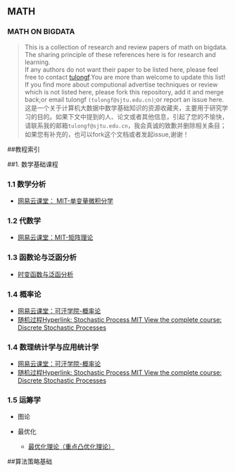 ## MATH<br>
### MATH ON BIGDATA
> This is a collection of research and review papers of math on bigdata. The sharing principle of these references here is for research and learning.<br>
If any authors do not want their paper to be listed here, please feel free to contact [tulongf](https://github.com/Tulongf/).You are more than welcome to update this list! If you find more about computional advertise techniques or review which is not listed here, please fork this repository, add it and merge back;or email tulongf `(tulongf@sjtu.edu.cn)`;or report an issue here.<br> 
>这是一个关于计算机大数据中数学基础知识的资源收藏夹，主要用于研究学习的目的。如果下文中提到的人、论文或者其他信息，引起了您的不愉快，请联系我的邮箱`tulongf@sjtu.edu.cn`，我会真诚的致歉并删除相关条目；如果您有补充的，也可以fork这个文档或者发起issue,谢谢！<br> 

##教程索引


##1. 数学基础课程<br>
### 1.1 数学分析
* [网易云课堂： MIT-单变量微积分学](http://v.163.com/special/sp/singlevariablecalculus.html)<br>

### 1.2 代数学
* [网易云课堂：MIT-矩阵理论](http://open.163.com/special/opencourse/daishu.html)<br>

### 1.3 函数论与泛函分析
* [时变函数与泛函分析 ](http://open.163.com/special/opencourse/fanhanfenxi.html)<br>

### 1.4 概率论
* [网易云课堂：可汗学院-概率论](http://open.163.com/special/Khan/probability.html)<br>
* [随机过程Hyperlink: Stochastic Process MIT View the complete course: Discrete Stochastic Processes](#)<br>

### 1.4 数理统计学与应用统计学
* [网易云课堂：可汗学院-概率论](http://open.163.com/special/Khan/probability.html)<br>
* [随机过程Hyperlink: Stochastic Process MIT View the complete course: Discrete Stochastic Processes](#)<br>

### 1.5 运筹学
* 图论

* 最优化
  * [最优化理论（重点凸优化理论）](http://stanford.edu/~boyd/cvxbook/)<br>





##算法策略基础<br>
